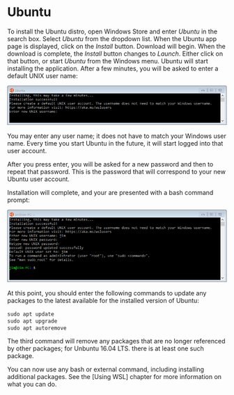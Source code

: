 # Ubuntu
To install the Ubuntu distro, open Windows Store and enter
*Ubuntu* in the search box. Select *Ubuntu* from the
dropdown list. When the Ubuntu app page is displayed,
click on the *Install* button. Download will begin.
When the download is complete, the *Install* button
changes to *Launch*. Either click on that button,
or start *Ubuntu* from the Windows menu. Ubuntu will start
installing the application. After a few minutes, you
will be asked to enter a default UNIX user name:

![](images/ubuntuusername.png)

You may enter any user name; it does not have to match
your Windows user name. Every time you start Ubuntu in the
future, it will start logged into that user account.

After you press enter, you will be asked for a new
password and then to repeat that password. This is the
password that will correspond to your new Ubuntu user
account.

Installation will complete, and your are presented with
a bash command prompt:

![](images/ubuntuinstallcomplete.png)

At this point, you should enter the following commands
to update any packages to the latest available for the
installed version of Ubuntu:

```
sudo apt update
sudo apt upgrade
sudo apt autoremove
```

The third command will remove any packages that are no
longer referenced by other packages; for Unbuntu
16.04 LTS. there is at least one such package.

You can now use any bash or external command, including
installing additional packages. See the
[Using WSL] chapter for more information on what you
can do.